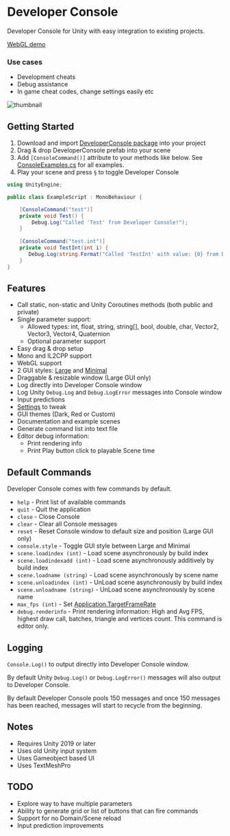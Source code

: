# Developer Console

Developer Console for Unity with easy integration to existing projects.

[WebGL demo](https://anarkila.github.io/DeveloperConsole/Demo)

### Use cases 
- Development cheats
- Debug assistance
- In game cheat codes, change settings easily etc

![thumbnail](https://github.com/anarkila/DeveloperConsole/blob/main/Images/large_dark.PNG)

## Getting Started
1. Download and import [DeveloperConsole package](https://github.com/anarkila/DeveloperConsole/releases/download/v0.8.2/DeveloperConsole_0.8.2.unitypackage) into your project
2. Drag & drop DeveloperConsole prefab into your scene
3. Add ``[ConsoleCommand()]`` attribute to your methods like below. See [ConsoleExamples.cs](https://github.com/anarkila/DeveloperConsole/blob/main/Console/Assets/DeveloperConsole/Example%20scenes/Example%20scripts/ConsoleExamples.cs) for all examples. 
4. Play your scene and press ``§`` to toggle Developer Console

```C#
using UnityEngine;

public class ExampleScript : MonoBehaviour {

    [ConsoleCommand("test")]
    private void Test() {
        Debug.Log("Called 'Test' from Developer Console!");
    }
    
    [ConsoleCommand("test.int")]
    private void TestInt(int i) {
       Debug.Log(string.Format("Called 'TestInt' with value: {0} from Developer Console!", i));
    }
}
```

## Features

- Call static, non-static and Unity Coroutines methods (both public and private)
- Single parameter support:
    - Allowed types: int, float, string, string[], bool, double, char, Vector2, Vector3, Vector4, Quaternion
    - Optional parameter support
- Easy drag & drop setup
- Mono and IL2CPP support
- WebGL support
- 2 GUI styles: [Large](https://github.com/anarkila/DeveloperConsole/blob/main/Images/large_dark.png) and [Minimal](https://github.com/anarkila/DeveloperConsole/blob/main/Images/minimal.png)
- Draggable & resizable window (Large GUI only)
- Log directly into Developer Console window
- Log Unity ``Debug.Log`` and ``Debug.LogError`` messages into Console window
- Input predictions
- [Settings](https://github.com/anarkila/DeveloperConsole/blob/main/Images/settings.PNG) to tweak
- GUI themes (Dark, Red or Custom)
- Documentation and example scenes
- Generate command list into text file
- Editor debug information:
    - Print rendering info
    - Print Play button click to playable Scene time

## Default Commands
Developer Console comes with few commands by default.

* ``help`` - Print list of available commands
* ``quit`` - Quit the application
* ``close`` - Close Console
* ``clear`` - Clear all Console messages
* ``reset`` - Reset Console window to default size and position (Large GUI only)
* ``console.style`` - Toggle GUI style between Large and Minimal
* ``scene.loadindex (int)`` - Load scene asynchronously by build index
* ``scene.loadindexadd (int)`` - Load scene asynchronously additively by build index
* ``scene.loadname (string)`` - Load scene asynchronously by scene name
* ``scene.unloadindex (int)`` - UnLoad scene asynchronously by build index
* ``scene.unloadname (string)`` - UnLoad scene asynchronously by scene name
* ``max_fps (int)`` - Set [Application.TargetFrameRate](https://docs.unity3d.com/ScriptReference/Application-targetFrameRate.html)
* ``debug.renderinfo`` - Print rendering information: High and Avg FPS, highest draw call, batches, triangle and vertices count. This command is editor only.

## Logging
``Console.Log()`` to output directly into Developer Console window.

By default Unity ``Debug.Log()`` or ``Debug.LogError()`` messages will also output to Developer Console.

By default Developer Console pools 150 messages and once 150 messages has been reached, messages will start to recycle from the beginning.

## Notes
- Requires Unity 2019 or later
- Uses old Unity input system
- Uses Gameobject based UI
- Uses TextMeshPro

## TODO
- Explore way to have multiple parameters
- Ability to generate grid or list of buttons that can fire commands
- Support for no Domain/Scene reload
- Input prediction improvements